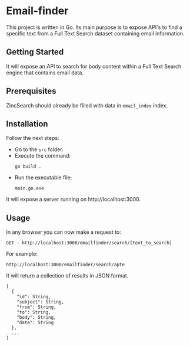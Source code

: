 # Email-finder

This project is written in Go. Its main purpose is to expose API's to find a specific text from a Full Text Search dataset containing email information.

## Getting Started

It will expose an API to search for body content within a Full Text Search engine that contains email data.

## Prerequisites

ZincSearch should already be filled with data in `email_index` index.

## Installation

Follow the next steps:

- Go to the `src` folder.
- Execute the command:
    ```
    go build .
    ```
- Run the executable file:
    ```
    main.go.exe
    ```

It will expose a server running on http://localhost:3000.

## Usage

In any browser you can now make a request to:
```
GET - http://localhost:3000/emailfinder/search/[text_to_search]
```
For example:
```
http://localhost:3000/emailfinder/search/apte
```

It will return a collection of results in JSON format.

```
[
  {
    "id": String,
    "subject": String,
    "from": String,
    "to": String,
    "body": String,
    "date": String
  },
  ...
]
```
